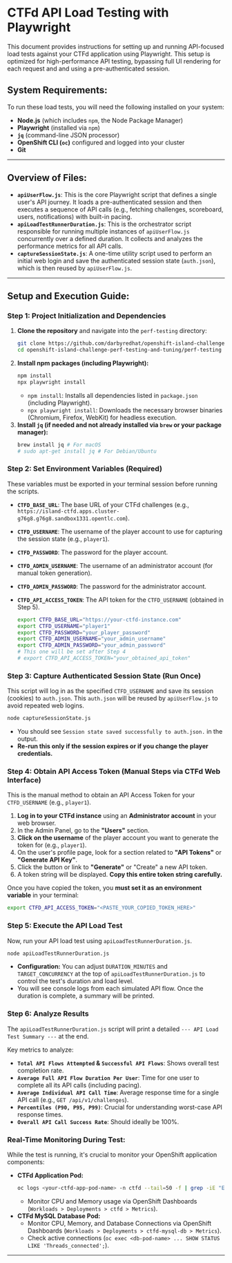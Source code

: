 # CTFd API Load Testing with Playwright

This document provides instructions for setting up and running API-focused load tests against your CTFd application using Playwright. This setup is optimized for high-performance API testing, bypassing full UI rendering for each request and and using a pre-authenticated session.

## **System Requirements:**

To run these load tests, you will need the following installed on your system:

* **Node.js** (which includes `npm`, the Node Package Manager)
* **Playwright** (installed via `npm`)
* **`jq`** (command-line JSON processor)
* **OpenShift CLI (`oc`)** configured and logged into your cluster
* **Git**

---

## **Overview of Files:**

* **`apiUserFlow.js`**: This is the core Playwright script that defines a single user's API journey. It loads a pre-authenticated session and then executes a sequence of API calls (e.g., fetching challenges, scoreboard, users, notifications) with built-in pacing.
* **`apiLoadTestRunnerDuration.js`**: This is the orchestrator script responsible for running multiple instances of `apiUserFlow.js` concurrently over a defined duration. It collects and analyzes the performance metrics for all API calls.
* **`captureSessionState.js`**: A one-time utility script used to perform an initial web login and save the authenticated session state (`auth.json`), which is then reused by `apiUserFlow.js`.

---

## **Setup and Execution Guide:**

### **Step 1: Project Initialization and Dependencies**

1.  **Clone the repository** and navigate into the `perf-testing` directory:
    ```bash
    git clone https://github.com/darbyredhat/openshift-island-challenge-perf-testing-and-tuning
    cd openshift-island-challenge-perf-testing-and-tuning/perf-testing
    ```
2.  **Install npm packages (including Playwright):**
    ```bash
    npm install
    npx playwright install
    ```
    * `npm install`: Installs all dependencies listed in `package.json` (including Playwright).
    * `npx playwright install`: Downloads the necessary browser binaries (Chromium, Firefox, WebKit) for headless execution.
3.  **Install `jq` (if needed and not already installed via `brew` or your package manager):**
    ```bash
    brew install jq # For macOS
    # sudo apt-get install jq # For Debian/Ubuntu
    ```

### **Step 2: Set Environment Variables (Required)**

These variables must be exported in your terminal session before running the scripts.

* **`CTFD_BASE_URL`**: The base URL of your CTFd challenges (e.g., `https://island-ctfd.apps.cluster-g76g8.g76g8.sandbox1331.opentlc.com`).
* **`CTFD_USERNAME`**: The username of the player account to use for capturing the session state (e.g., `player1`).
* **`CTFD_PASSWORD`**: The password for the player account.
* **`CTFD_ADMIN_USERNAME`**: The username of an administrator account (for manual token generation).
* **`CTFD_ADMIN_PASSWORD`**: The password for the administrator account.
* **`CTFD_API_ACCESS_TOKEN`**: The API token for the `CTFD_USERNAME` (obtained in Step 5).

    ```bash
    export CTFD_BASE_URL="https://your-ctfd-instance.com"
    export CTFD_USERNAME="player1"
    export CTFD_PASSWORD="your_player_password"
    export CTFD_ADMIN_USERNAME="your_admin_username"
    export CTFD_ADMIN_PASSWORD="your_admin_password"
    # This one will be set after Step 4
    # export CTFD_API_ACCESS_TOKEN="your_obtained_api_token"
    ```

### **Step 3: Capture Authenticated Session State (Run Once)**

This script will log in as the specified `CTFD_USERNAME` and save its session (cookies) to `auth.json`. This `auth.json` will be reused by `apiUserFlow.js` to avoid repeated web logins.

```bash
node captureSessionState.js
```

* You should see `Session state saved successfully to auth.json.` in the output.
* **Re-run this only if the session expires or if you change the player credentials.**

### **Step 4: Obtain API Access Token (Manual Steps via CTFd Web Interface)**

This is the manual method to obtain an API Access Token for your `CTFD_USERNAME` (e.g., `player1`).

1.  **Log in to your CTFd instance** using an **Administrator account** in your web browser.
2.  In the Admin Panel, go to the **"Users"** section.
3.  **Click on the username** of the player account you want to generate the token for (e.g., `player1`).
4.  On the user's profile page, look for a section related to **"API Tokens"** or **"Generate API Key"**.
5.  Click the button or link to **"Generate"** or "Create" a new API token.
6.  A token string will be displayed. **Copy this entire token string carefully.**

Once you have copied the token, you **must set it as an environment variable** in your terminal:

```bash
export CTFD_API_ACCESS_TOKEN="<PASTE_YOUR_COPIED_TOKEN_HERE>"
```

### **Step 5: Execute the API Load Test**

Now, run your API load test using `apiLoadTestRunnerDuration.js`.

```bash
node apiLoadTestRunnerDuration.js
```

* **Configuration:** You can adjust `DURATION_MINUTES` and `TARGET_CONCURRENCY` at the top of `apiLoadTestRunnerDuration.js` to control the test's duration and load level.
* You will see console logs from each simulated API flow. Once the duration is complete, a summary will be printed.

### **Step 6: Analyze Results**

The `apiLoadTestRunnerDuration.js` script will print a detailed `--- API Load Test Summary ---` at the end.

Key metrics to analyze:

* **`Total API Flows Attempted` & `Successful API Flows`**: Shows overall test completion rate.
* **`Average Full API Flow Duration Per User`**: Time for one user to complete all its API calls (including pacing).
* **`Average Individual API Call Time`**: Average response time for a single API call (e.g., `GET /api/v1/challenges`).
* **`Percentiles (P90, P95, P99)`**: Crucial for understanding worst-case API response times.
* **`Overall API Call Success Rate`**: Should ideally be 100%.

### **Real-Time Monitoring During Test:**

While the test is running, it's crucial to monitor your OpenShift application components:

* **CTFd Application Pod:**
    ```bash
    oc logs <your-ctfd-app-pod-name> -n ctfd --tail=50 -f | grep -iE "ERROR|CRITICAL|FAIL|FATAL|EXCEPTION|TRACEBACK|500|WARN"
    ```
    * Monitor CPU and Memory usage via OpenShift Dashboards (`Workloads > Deployments > ctfd > Metrics`).
* **CTFd MySQL Database Pod:**
    * Monitor CPU, Memory, and Database Connections via OpenShift Dashboards (`Workloads > Deployments > ctfd-mysql-db > Metrics`).
    * Check active connections (`oc exec <db-pod-name> ... SHOW STATUS LIKE 'Threads_connected';`).

---